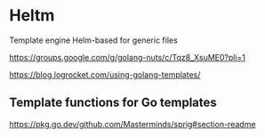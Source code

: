 # Heltm

Template engine Helm-based for generic files



https://groups.google.com/g/golang-nuts/c/Tqz8_XsuME0?pli=1

https://blog.logrocket.com/using-golang-templates/

## Template functions for Go templates
https://pkg.go.dev/github.com/Masterminds/sprig#section-readme